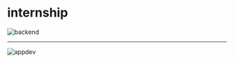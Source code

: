 # internship

![backend](https://github.com/user-attachments/assets/9a153f85-af59-4eab-9f95-b7876f42e3e7)
<hr>

![appdev](https://github.com/user-attachments/assets/6b9a6bfc-0e12-49db-93d8-e3cf3c7d0866)
